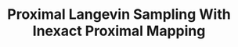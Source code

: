 ---
layout: default
title: Proximal Langevin Sampling With Inexact Proximal Mapping
authors: Matthias J. Ehrhardt, Lorenz Kuger, Carola-Bibiane Schönlieb
journal: arxiv preprint
year: 2023
preprint: https://arxiv.org/abs/2306.17737
---